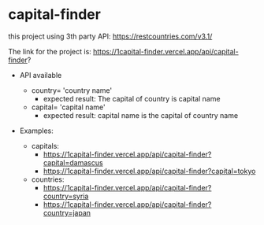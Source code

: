 # capital-finder
this project using 3th party API:
https://restcountries.com/v3.1/

The link for the project is:
https://1capital-finder.vercel.app/api/capital-finder?

- API available
  - country= 'country name'
    - expected result: The capital of country is capital name
  - capital= 'capital name'
    - expected result: capital name  is the capital of country name

- Examples:
  - capitals:
    - https://1capital-finder.vercel.app/api/capital-finder?capital=damascus
    - https://1capital-finder.vercel.app/api/capital-finder?capital=tokyo
  - countries:
    - https://1capital-finder.vercel.app/api/capital-finder?country=syria
    - https://1capital-finder.vercel.app/api/capital-finder?country=japan